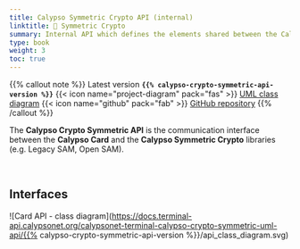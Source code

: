 ```yaml
---
title: Calypso Symmetric Crypto API (internal)
linktitle: 🔶 Symmetric Crypto
summary: Internal API which defines the elements shared between the Calypso Card and the Calypso Symmetric Crypto libraries.
type: book
weight: 3
toc: true
---
```


{{% callout note %}}
Latest version **`{{% calypso-crypto-symmetric-api-version %}}`**
<span class="component-metadata">{{< icon name="project-diagram" pack="fas" >}} [UML class diagram](https://docs.terminal-api.calypsonet.org/calypsonet-terminal-calypso-crypto-symmetric-uml-api/)</span>
<span class="component-metadata">{{< icon name="github" pack="fab" >}} [GitHub repository](https://github.com/calypsonet/calypsonet-terminal-calypso-crypto-symmetric-uml-api/)</span>
{{% /callout %}}

The **Calypso Crypto Symmetric API** is the communication interface between the **Calypso Card** and the 
**Calypso Symmetric Crypto** libraries (e.g. Legacy SAM, Open SAM).

<br>

## Interfaces

![Card API - class diagram](https://docs.terminal-api.calypsonet.org/calypsonet-terminal-calypso-crypto-symmetric-uml-api/{{% calypso-crypto-symmetric-api-version %}}/api_class_diagram.svg)
